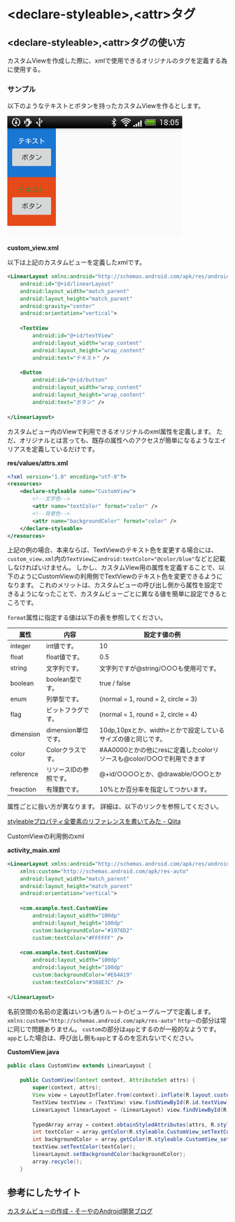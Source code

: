 # <declare-styleable\>,<attr\>タグ

## <declare-styleable\>,<attr\>タグの使い方

カスタムViewを作成した際に、xmlで使用できるオリジナルのタグを定義する為に使用する。

### サンプル

以下のようなテキストとボタンを持ったカスタムViewを作るとします。

<img src="./画像/custom_view_sample.png" width="400">

**custom_view.xml**

以下は上記のカスタムビューを定義したxmlです。

```Xml
<LinearLayout xmlns:android="http://schemas.android.com/apk/res/android"
    android:id="@+id/linearLayout"
    android:layout_width="match_parent"
    android:layout_height="match_parent"
    android:gravity="center"
    android:orientation="vertical">

    <TextView
        android:id="@+id/textView"
        android:layout_width="wrap_content"
        android:layout_height="wrap_content"
        android:text="テキスト" />

    <Button
        android:id="@+id/button"
        android:layout_width="wrap_content"
        android:layout_height="wrap_content"
        android:text="ボタン" />

</LinearLayout>
```



カスタムビュー内のViewで利用できるオリジナルのxml属性を定義します。
ただ、オリジナルとは言っても、既存の属性へのアクセスが簡単になるようなエイリアスを定義しているだけです。

**res/values/attrs.xml**

```Xml
<?xml version="1.0" encoding="utf-8"?>
<resources>
    <declare-styleable name="CustomView">
        <!--文字色-->
        <attr name="textColor" format="color" />
        <!--背景色-->
        <attr name="backgroundColor" format="color" />
    </declare-styleable>
</resources>
```

上記の例の場合、本来ならば、TextViewのテキスト色を変更する場合には、`custom_view.xml`内の`TextView`に`android:textColor="@color/blue"`などと記載しなければいけません。
しかし、カスタムView用の属性を定義することで、以下のようにCustomViewの利用側でTextViewのテキスト色を変更できるようになります。
これのメリットは、カスタムビューの呼び出し側から属性を設定できるようになったことで、カスタムビューごとに異なる値を簡単に設定できるところです。

`format`属性に指定する値は以下の表を参照してください。

属性      | 内容                   | 設定す値の例
----------|------------------------|----------------------------------------------------------------------
integer   | int値です。            | 10
float     | float値です。          | 0.5
string    | 文字列です。           | 文字列ですが@string/○○○も使用可です。
boolean   | boolean型です。        | true / false
enum      | 列挙型です。           | {normal = 1, round = 2, circle = 3}
flag      | ビットフラグです。     | {normal = 1, round = 2, circle = 4}
dimension | dimension単位です。    | 10dp,10pxとか、width=とかで設定しているサイズの値と同じです。
color     | Colorクラスです。      | #AA0000とかの他にresに定義したcolorリソースも@color/○○○で利用できます
reference | リソースIDの参照です。 | @+id/○○○○とか、@drawable/○○○とか
freaction | 有理数です。           | 10%とか百分率を指定してつかいます。

属性ごとに扱い方が異なります。
詳細は、以下のリンクを参照してください。

[styleableプロパティ全要素のリファレンスを書いてみた - Qiita](https://qiita.com/Hoshi_7/items/57c3a79c43efe05b5368)

CustomViewの利用側のxml

**activity_main.xml**

```xml
<LinearLayout xmlns:android="http://schemas.android.com/apk/res/android"
    xmlns:custom="http://schemas.android.com/apk/res-auto"
    android:layout_width="match_parent"
    android:layout_height="match_parent"
    android:orientation="vertical">

    <com.example.test.CustomView
        android:layout_width="100dp"
        android:layout_height="100dp"
        custom:backgroundColor="#1976D2"
        custom:textColor="#FFFFFF" />

    <com.example.test.CustomView
        android:layout_width="100dp"
        android:layout_height="100dp"
        custom:backgroundColor="#E64A19"
        custom:textColor="#388E3C" />

</LinearLayout>
```

名前空間の名前の定義はいつも通りルートのビューグループで定義します。
`xmlns:custom="http://schemas.android.com/apk/res-auto"`
`http〜`の部分は常に同じで問題ありません。
`custom`の部分は`app`とするのが一般的なようです。
`app`とした場合は、呼び出し側も`app`とするのを忘れないでください。

**CustomView.java**

```Java
public class CustomView extends LinearLayout {

    public CustomView(Context context, AttributeSet attrs) {
        super(context, attrs);
        View view = LayoutInflater.from(context).inflate(R.layout.custom_view, this);
        TextView textView = (TextView) view.findViewById(R.id.textView);
        LinearLayout linearLayout = (LinearLayout) view.findViewById(R.id.linearLayout);

        TypedArray array = context.obtainStyledAttributes(attrs, R.styleable.CustomView);
        int textColor = array.getColor(R.styleable.CustomView_setTextColor, 0);
        int backgroundColor = array.getColor(R.styleable.CustomView_setBackgroundColor, 0);
        textView.setTextColor(textColor);
        linearLayout.setBackgroundColor(backgroundColor);
        array.recycle();
    }
```

## 参考にしたサイト

[カスタムビューの作成 - そーやのAndroid開発ブログ](http://soya-android.hatenablog.com/entry/2017/02/04/184740)
